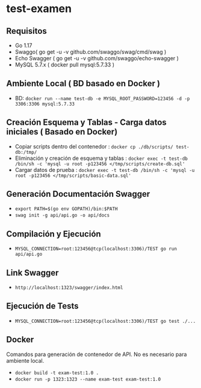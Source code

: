 # test-examen

## Requisitos

* Go 1.17
* Swaggo( go get -u -v github.com/swaggo/swag/cmd/swag )
* Echo Swagger ( go get -u -v github.com/swaggo/echo-swagger )
* MySQL 5.7.x ( docker pull mysql:5.7.33 )


## Ambiente Local ( BD basado en Docker )

* BD: `docker run --name test-db -e MYSQL_ROOT_PASSWORD=123456 -d -p 3306:3306 mysql:5.7.33`

## Creación Esquema y Tablas - Carga datos iniciales ( Basado en Docker)

* Copiar scripts dentro del contenedor : `docker cp ./db/scripts/ test-db:/tmp/`
* Eliminación y creación de esquema y tablas : `docker exec -t test-db /bin/sh -c 'mysql -u root -p123456 </tmp/scripts/create-db.sql'`
* Cargar datos de prueba : `docker exec -t test-db /bin/sh -c 'mysql -u root -p123456 </tmp/scripts/basic-data.sql'`

## Generación Documentación Swagger

* `export PATH=$(go env GOPATH)/bin:$PATH`
* `swag init -g api/api.go -o api/docs`

## Compilación y Ejecución

* `MYSQL_CONNECTION=root:123456@tcp(localhost:3306)/TEST go run api/api.go`

## Link Swagger

* `http://localhost:1323/swagger/index.html`

## Ejecución de Tests

* `MYSQL_CONNECTION=root:123456@tcp(localhost:3306)/TEST go test ./...`

## Docker

Comandos para generación de contenedor de API. No es necesario para ambiente local.

* `docker build -t exam-test:1.0 .`
* `docker run -p 1323:1323 --name exam-test exam-test:1.0`
